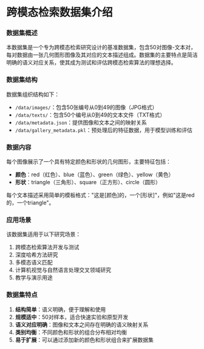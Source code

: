 # 跨模态检索数据集介绍


### 数据集概述

本数据集是一个专为跨模态检索研究设计的基准数据集，包含50对图像-文本对，每对数据由一张几何图形图像及其对应的文本描述组成。数据集的主要特点是简洁明确的语义对应关系，使其成为测试和评估跨模态检索算法的理想选择。

### 数据集结构

数据集组织结构如下：
- `/data/images/`：包含50张编号从0到49的图像（JPG格式）
- `/data/texts/`：包含50个编号从0到49的文本文件（TXT格式）
- `/data/metadata.json`：提供图像和文本之间的映射关系
- `/data/gallery_metadata.pkl`：预处理后的特征数据，用于模型训练和评估

### 数据内容

每个图像展示了一个具有特定颜色和形状的几何图形，主要特征包括：
- **颜色**：red（红色）、blue（蓝色）、green（绿色）、yellow（黄色）
- **形状**：triangle（三角形）、square（正方形）、circle（圆形）

每个文本描述采用简单的模板格式："这是[颜色]的，一个[形状]"，例如"这是red的，一个triangle"。

### 应用场景

该数据集适用于以下研究场景：
1. 跨模态检索算法开发与测试
2. 深度哈希方法研究
3. 多模态语义匹配
4. 计算机视觉与自然语言处理交叉领域研究
5. 教学与演示用途

### 数据集特点

1. **结构简单**：语义明确，便于理解和使用
2. **规模适中**：50对样本，适合快速实验和原型开发
3. **语义对应明确**：图像和文本之间存在明确的语义映射关系
4. **类别均衡**：不同颜色和形状的组合分布相对均衡
5. **易于扩展**：可以通过添加新的颜色和形状组合来扩展数据集

